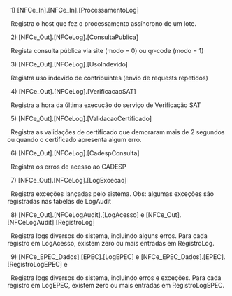 &nbsp; 1) [NFCe_In].[NFCe_In].[ProcessamentoLog]

&nbsp; Registra o host que fez o processamento assíncrono de um lote.

 

&nbsp; 2) [NFCe_Out].[NFCeLog].[ConsultaPublica]

&nbsp; Regista consulta pública via site (modo = 0) ou qr-code (modo = 1)

 

&nbsp; 3) [NFCe_Out].[NFCeLog].[UsoIndevido]

&nbsp; Registra uso indevido de contribuintes (envio de requests repetidos)

 

&nbsp; 4) [NFCe_Out].[NFCeLog].[VerificacaoSAT]

&nbsp; Registra a hora da última execução do serviço de Verificação SAT

 

&nbsp; 5) [NFCe_Out].[NFCeLog].[ValidacaoCertificado]

&nbsp; Registra as validações de certificado que demoraram mais de 2 segundos ou quando o certificado apresenta algum erro.

 

&nbsp; 6) [NFCe_Out].[NFCeLog].[CadespConsulta]

&nbsp; Registra os erros de acesso ao CADESP

 

&nbsp; 7) [NFCe_Out].[NFCeLog].[LogExcecao]

&nbsp; Registra exceções lançadas pelo sistema. Obs: algumas exceções são registradas nas tabelas de LogAudit

 

&nbsp; 8) [NFCe_Out].[NFCeLogAudit].[LogAcesso] e [NFCe_Out].[NFCeLogAudit].[RegistroLog]

&nbsp; Registra logs diversos do sistema, incluindo alguns erros. Para cada registro em LogAcesso, existem zero ou mais entradas em RegistroLog.

 

&nbsp; 9) [NFCe_EPEC_Dados].[EPEC].[LogEPEC] e [NFCe_EPEC_Dados].[EPEC].[RegistroLogEPEC] e

&nbsp; Registra logs diversos do sistema, incluindo erros e exceções. Para cada registro em LogEPEC, existem zero ou mais entradas em RegistroLogEPEC.

